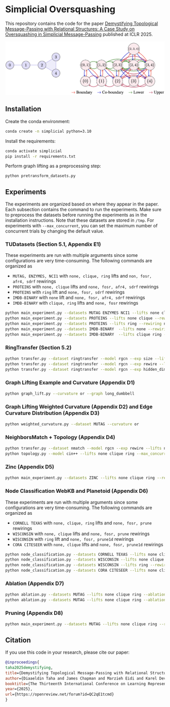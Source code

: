 # Simplicial Oversquashing

This repository contains the code  for the paper [Demystifying Topological Message-Passing with Relational Structures: A Case Study on Oversquashing in Simplicial Message-Passing](https://openreview.net/forum?id=QC2qE1tcmd&noteId=z9opleOGK0) published at ICLR 2025.

![GitHub Pic](./readmefig.png)

## Installation

Create the conda environment:

```bash
conda create -n simplicial python=3.10 
```

Install the requirements:

```bash
conda activate simplicial
pip install -r requirements.txt
```

Perform graph lifting as a preprocessing step:

```bash
python pretransform_datasets.py
```

## Experiments

The experiments are organized based on where they appear in the paper. Each subsection contains the command to run the experiments. Make sure to preprocess the datasets before running the experiments as in the installation instructions. Note that these datasets are stored in `/tmp`. For experiments with `--max_concurrent`, you can set the maximum number of concurrent trials by changing the default value.

### TUDatasets (Section 5.1, Appendix E1)

These experiments are run with multiple arguments since some configurations are very time-consuming. The following commands are organized as

- `MUTAG, ENZYMES, NCI1` with `none, clique, ring` lifts and `non, fosr, afr4, sdrf` rewirings
- `PROTEINS` with `none, clique` lifts and `none, fosr, afr4, sdrf` rewirings
- `PROTEINS` with `ring` lift and `none, fosr, sdrf` rewirings
- `IMDB-BINARY` with `none` lift and `none, fosr, afr4, sdrf` rewirings
- `IMDB-BINARY` with `clique, ring` lifts and `none, fosr` rewirings

```bash
python main_experiment.py --datasets MUTAG ENZYMES NCI1 --lifts none clique ring --rewiring none fosr afr4 sdrf --models gcn gin rgcn rgin sgc sin cin cin++ --max_concurrent 70
python main_experiment.py --datasets PROTEINS --lifts none clique --rewiring none fosr afr4 sdrf --models gcn gin rgcn rgin sgc sin cin cin++ --max_concurrent 70
python main_experiment.py --datasets PROTEINS --lifts ring --rewiring none fosr sdrf --models gcn gin rgcn rgin sgc sin cin cin++ --max_concurrent 70
python main_experiment.py --datasets IMDB-BINARY  --lifts none --rewiring none fosr afr4 sdrf --models gcn gin rgcn rgin sgc sin cin cin++ --max_concurrent 70
python main_experiment.py --datasets IMDB-BINARY  --lifts clique ring --rewiring none fosr --models gcn gin rgcn rgin sgc sin cin cin++ --max_concurrent 70
```

### RingTransfer (Section 5.2)

```bash
python transfer.py --dataset ringtransfer --model rgcn --exp size --lifts none clique ring --max_concurrent 70
python transfer.py --dataset ringtransfer --model rgcn --exp rewire --lifts none clique ring --max_concurrent 70
python transfer.py --dataset ringtransfer --model rgcn --exp hidden_dim --lifts none clique ring --max_concurrent 70
```

### Graph Lifting Example and Curvature (Appendix D1)

```bash
python graph_lift.py --curvature or --graph long_dumbbell
```

### Graph Lifting Weighted Curvature (Appendix D2) and Edge Curvature Distribution (Appendix D3)

```bash
python weighted_curvature.py --dataset MUTAG --curvature or
```

### NeighborsMatch + Topology (Appendix D4)

```bash
python transfer.py --dataset nmatch --model rgcn --exp rewire --lifts none clique ring --max_concurrent 70
python topology.py --model cin++ --lifts none clique ring --max_concurrent 70
```

### Zinc (Appendix D5)

```bash
python main_experiment.py --datasets ZINC --lifts none clique ring --rewiring none fosr --models gin rgin sin cin++ --max_concurrent 70
```

### Node Classification WebKB and Planetoid (Appendix D6)

These experiments are run with multiple arguments since some configurations are very time-consuming. The following commands are organized as

- `CORNELL TEXAS` with `none, clique, ring` lifts and `none, fosr, prune` rewirings
- `WISCONSIN` with `none, clique` lifts and `none, fosr, prune` rewirings
- `WISCONSIN` with `ring` lift and `none, fosr, prune1d` rewirings
- `CORA CITESEER` with `none, clique` lifts and `none, fosr, prune1d` rewirings

```bash
python node_classification.py --datasets CORNELL TEXAS --lifts none clique ring --rewiring none fosr prune --max_concurrent 70
python node_classification.py --datasets WISCONSIN --lifts none clique --rewiring none fosr prune --max_concurrent 70
python node_classification.py --datasets WISCONSIN --lifts ring --rewiring none fosr prune1d --max_concurrent 70
python node_classification.py --datasets CORA CITESEER --lifts none clique --rewiring none fosr prune1d --max_concurrent 70
```

### Ablation (Appendix D7)

```bash
python ablation.py --datasets MUTAG --lifts none clique ring --ablation hidden --max_concurrent 70
python ablation.py --datasets MUTAG --lifts none clique ring --ablation layers --max_concurrent 70
```

### Pruning (Appendix D8)

```bash
python main_experiment.py --datasets MUTAG --lifts none clique ring --rewiring prune --models gin rgin sin cin++ --max_concurrent 70
```

## Citation

If you use this code in your research, please cite our paper:

```bibtex
@inproceedings{
taha2025demystifying,
title={Demystifying Topological Message-Passing with Relational Structures: A Case Study on Oversquashing in Simplicial Message-Passing},
author={Diaaeldin Taha and James Chapman and Marzieh Eidi and Karel Devriendt and Guido Montufar},
booktitle={The Thirteenth International Conference on Learning Representations},
year={2025},
url={https://openreview.net/forum?id=QC2qE1tcmd}
}
```
